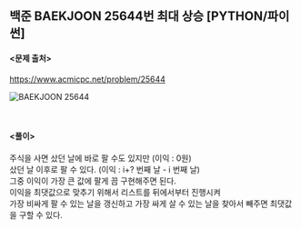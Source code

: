 ## 백준 BAEKJOON 25644번 최대 상승 [PYTHON/파이썬]

#### <문제 출처><br>
https://www.acmicpc.net/problem/25644

![BAEKJOON 25644](https://blog.kakaocdn.net/dn/bjN6hz/btrQgeg793d/lxPxUb5574sQg6vf163VAk/img.png)

<br>

#### <풀이><br>

주식을 사면 샀던 날에 바로 팔 수도 있지만 (이익 : 0원)  
샀던 날 이후로 팔 수 있다. (이익 : i+? 번째 날 - i 번째 날)  
그중 이익이 가장 큰 값에 팔게 끔 구현해주면 된다.  
이익을 최댓값으로 맞추기 위해서 리스트를 뒤에서부터 진행시켜  
가장 비싸게 팔 수 있는 날을 갱신하고 가장 싸게 살 수 있는 날을 찾아서 빼주면 최댓값을 구할 수 있다.  